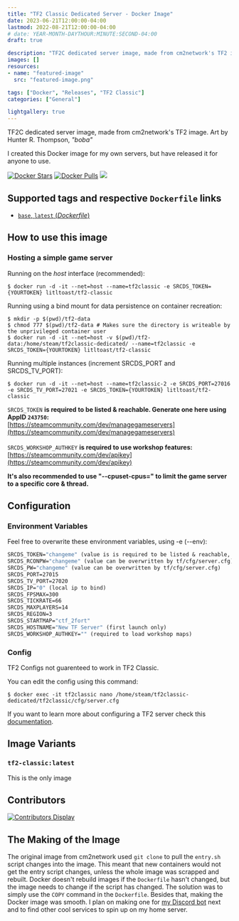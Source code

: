 ```yaml
---
title: "TF2 Classic Dedicated Server - Docker Image"
date: 2023-06-21T12:00:00-04:00
lastmod: 2022-08-21T12:00:00-04:00
# date: YEAR-MONTH-DAYTHOUR:MINUTE:SECOND-04:00
draft: true

description: "TF2C dedicated server image, made from cm2network's TF2 image"
images: []
resources:
- name: "featured-image"
  src: "featured-image.png"

tags: ["Docker", "Releases", "TF2 Classic"]
categories: ["General"]

lightgallery: true
---
```


TF2C dedicated server image, made from cm2network's TF2 image. Art by Hunter R. Thompson, *"boba"*

<!--more-->

I created this Docker image for my own servers, but have released it for anyone to use.

[![Docker Stars](https://img.shields.io/docker/stars/litltoast/tf2-classic.svg)](https://hub.docker.com/r/litltoast/tf2-classic/) [![Docker Pulls](https://img.shields.io/docker/pulls/litltoast/tf2-classic.svg)](https://hub.docker.com/r/litltoast/tf2-classic/) [![](https://img.shields.io/docker/image-size/litltoast/tf2-classic)](https://microbadger.com/images/litltoast/tf2-classic)
## Supported tags and respective `Dockerfile` links
-	[`base`, `latest` (*Dockerfile*)](https://github.com/joshuafhiggins/TF2-Classic/blob/master/Dockerfile)

## How to use this image
### Hosting a simple game server

Running on the *host* interface (recommended):<br/>
```console
$ docker run -d -it --net=host --name=tf2classic -e SRCDS_TOKEN={YOURTOKEN} litltoast/tf2-classic
```

Running using a bind mount for data persistence on container recreation:
```console
$ mkdir -p $(pwd)/tf2-data
$ chmod 777 $(pwd)/tf2-data # Makes sure the directory is writeable by the unprivileged container user
$ docker run -d -it --net=host -v $(pwd)/tf2-data:/home/steam/tf2classic-dedicated/ --name=tf2classic -e SRCDS_TOKEN={YOURTOKEN} litltoast/tf2-classic
```

Running multiple instances (increment SRCDS_PORT and SRCDS_TV_PORT):
```console
$ docker run -d -it --net=host --name=tf2classic-2 -e SRCDS_PORT=27016 -e SRCDS_TV_PORT=27021 -e SRCDS_TOKEN={YOURTOKEN} litltoast/tf2-classic
```

`SRCDS_TOKEN` **is required to be listed & reachable. Generate one here using AppID `243750`:**  
[https://steamcommunity.com/dev/managegameservers](https://steamcommunity.com/dev/managegameservers)<br/><br/>
`SRCDS_WORKSHOP_AUTHKEY` **is required to use workshop features:**  
[https://steamcommunity.com/dev/apikey](https://steamcommunity.com/dev/apikey)<br/>

**It's also recommended to use "--cpuset-cpus=" to limit the game server to a specific core & thread.**<br/>

## Configuration
### Environment Variables
Feel free to overwrite these environment variables, using -e (--env): 
```dockerfile
SRCDS_TOKEN="changeme" (value is is required to be listed & reachable, retrieve token here (AppID 440): https://steamcommunity.com/dev/managegameservers)
SRCDS_RCONPW="changeme" (value can be overwritten by tf/cfg/server.cfg) 
SRCDS_PW="changeme" (value can be overwritten by tf/cfg/server.cfg) 
SRCDS_PORT=27015
SRCDS_TV_PORT=27020
SRCDS_IP="0" (local ip to bind)
SRCDS_FPSMAX=300
SRCDS_TICKRATE=66
SRCDS_MAXPLAYERS=14
SRCDS_REGION=3
SRCDS_STARTMAP="ctf_2fort"
SRCDS_HOSTNAME="New TF Server" (first launch only)
SRCDS_WORKSHOP_AUTHKEY="" (required to load workshop maps)
```
### Config
TF2 Configs not guarenteed to work in TF2 Classic.

You can edit the config using this command:
```console
$ docker exec -it tf2classic nano /home/steam/tf2classic-dedicated/tf2classic/cfg/server.cfg
```

If you want to learn more about configuring a TF2 server check this [documentation](https://wiki.teamfortress.com/wiki/Dedicated_server_configuration).

## Image Variants

### `tf2-classic:latest`
This is the only image

## Contributors
[![Contributors Display](https://badges.pufler.dev/contributors/joshuafhiggins/TF2-Classic?size=50&padding=5&bots=false)](https://github.com/joshuafhiggins/TF2-Classic/graphs/contributors)

## The Making of the Image
The original image from cm2network used `git clone` to pull the `entry.sh` script changes into the image. This meant that new containers would not get the entry script changes, unless the whole image was scrapped and rebuilt. Docker doesn't rebuild images if the `Dockerfile` hasn't changed, but the image needs to change if the script has changed. The solution was to simply use the `COPY` command in the `Dockerfile`. Besides that, making the Docker image was smooth. I plan on making one for [my Discord bot](https://discord.gg/b48D4m8jNs) next and to find other cool services to spin up on my home server.